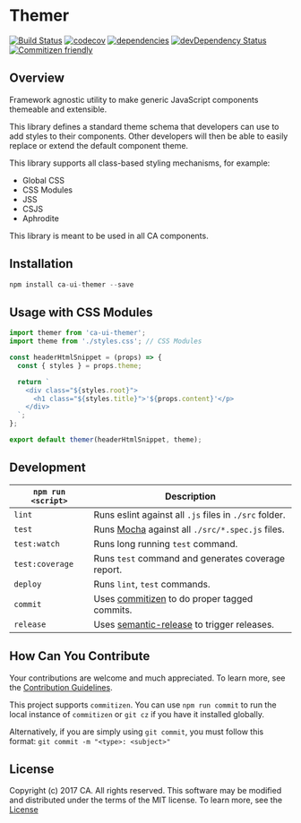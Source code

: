 # Themer
[![Build Status](https://travis-ci.org/CAAPIM/themer.svg?branch=master)](https://travis-ci.org/CAAPIM/themer)
[![codecov](https://codecov.io/gh/CAAPIM/themer/branch/master/graph/badge.svg)](https://codecov.io/gh/CAAPIM/themer)
[![dependencies](https://david-dm.org/CAAPIM/themer.svg)](https://david-dm.org/CAAPIM/themer)
[![devDependency Status](https://david-dm.org/CAAPIM/themer/dev-status.svg)](https://david-dm.org/CAAPIM/themer#info=devDependencies)
[![Commitizen friendly](https://img.shields.io/badge/commitizen-friendly-brightgreen.svg)](http://commitizen.github.io/cz-cli/)

## Overview
Framework agnostic utility to make generic JavaScript components themeable and extensible.

This library defines a standard theme schema that developers can use to add styles to their components. Other developers will then be able to easily replace or extend the default component theme.

This library supports all class-based styling mechanisms, for example:
* Global CSS
* CSS Modules
* JSS
* CSJS
* Aphrodite

This library is meant to be used in all CA components.

## Installation

```js
npm install ca-ui-themer --save
```

## Usage with CSS Modules

```js
import themer from 'ca-ui-themer';
import theme from './styles.css'; // CSS Modules

const headerHtmlSnippet = (props) => {
  const { styles } = props.theme;

  return `
    <div class="${styles.root}">
      <h1 class="${styles.title}">'${props.content}'</p>
    </div>
  `;
};

export default themer(headerHtmlSnippet, theme);
```

## Development

|`npm run <script>`|Description|
|------------------|-----------|
|`lint`| Runs eslint against all `.js` files in `./src` folder.|
|`test`|Runs [Mocha](https://github.com/mochajs/mocha) against all `./src/*.spec.js` files.|
|`test:watch`|Runs long running `test` command.|
|`test:coverage`|Runs `test` command and generates coverage report.|
|`deploy`|Runs `lint`, `test` commands.|
|`commit`|Uses [commitizen](https://github.com/commitizen/cz-cli) to do proper tagged commits.|
|`release`|Uses [semantic-release](https://github.com/semantic-release/semantic-release) to trigger releases.|

## How Can You Contribute
Your contributions are welcome and much appreciated. To learn more, see the [Contribution Guidelines](CONTRIBUTING.md).

This project supports `commitizen`. You can use `npm run commit` to run the local instance of `commitizen` or `git cz` if you have it installed globally.

Alternatively, if you are simply using `git commit`, you must follow this format:
`git commit -m "<type>: <subject>"`

## License
Copyright (c) 2017 CA. All rights reserved.
This software may be modified and distributed under the terms of the MIT license. To learn more, see the [License](LICENSE.md)
